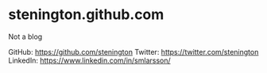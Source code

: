 # stenington.github.com
Not a blog

GitHub: https://github.com/stenington
Twitter: https://twitter.com/stenington
LinkedIn: https://www.linkedin.com/in/smlarsson/
